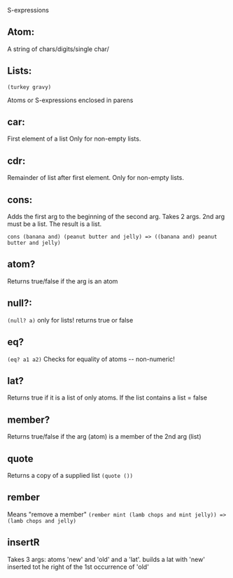 S-expressions

## Atom:

A string of chars/digits/single char/

## Lists:

`(turkey gravy)`

Atoms or S-expressions enclosed in parens

## car:

First element of a list
Only for non-empty lists.

## cdr:

Remainder of list after first element.
Only for non-empty lists.

## cons:

Adds the first arg to the beginning of the second arg.
Takes 2 args.
2nd arg must be a list.
The result is a list.

`cons (banana and) (peanut butter and jelly) => ((banana and) peanut butter and jelly)`

## atom?

Returns true/false if the arg is an atom

## null?:

`(null? a)`
only for lists!
returns true or false

## eq?

`(eq? a1 a2)`
Checks for equality of atoms -- non-numeric!

## lat?

Returns true if it is a list of only atoms. If the list contains a list = false

## member?

Returns true/false if the arg (atom) is a member of the 2nd arg (list)

## quote

Returns a copy of a supplied list
`(quote ())`

## rember

Means "remove a member"
`(rember mint (lamb chops and mint jelly)) => (lamb chops and jelly)`

## insertR

Takes 3 args: atoms 'new' and 'old' and a 'lat'. builds a lat with 'new' inserted tot he right of the 1st occurrence of 'old'

